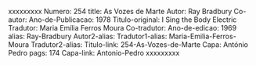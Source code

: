 xxxxxxxxx
Numero: 254
title: As Vozes de Marte
Autor: Ray Bradbury
Co-autor: 
Ano-de-Publicacao: 1978
Titulo-original: I Sing the Body Electric
Tradutor: Maria Emília Ferros Moura
Co-tradutor: 
Ano-de-edicao: 1969
alias: Ray-Bradbury
Autor2-alias: 
Tradutor1-alias: Maria-Emilia-Ferros-Moura
Tradutor2-alias: 
Titulo-link: 254-As-Vozes-de-Marte
Capa: António Pedro
pags: 174
Capa-link: Antonio-Pedro
xxxxxxxxx